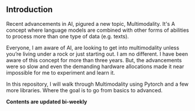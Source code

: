 ## Introduction
Recent advancements in AI, pigured a new topic, Multimodality. It's A concept where language models are combined with other forms of abilities to process more than one type of data (e.g. texts). 

Everyone, I am aware of AI, are looking to get into multimodality unless you’re living under a rock or just starting out. I am no different. I have been aware of this concept for more than three years. But, the advancements were so slow and even the demanding hardware allocations made it near impossible for me to experiment and learn it. 


In this repository, I will walk through Multimodality using Pytorch and a few more libraries. Where the goal is to go from basics to advanced. 

**Contents are updated bi-weekly**


